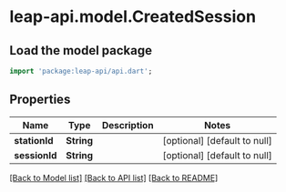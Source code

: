 # leap-api.model.CreatedSession

## Load the model package
```dart
import 'package:leap-api/api.dart';
```

## Properties
Name | Type | Description | Notes
------------ | ------------- | ------------- | -------------
**stationId** | **String** |  | [optional] [default to null]
**sessionId** | **String** |  | [optional] [default to null]

[[Back to Model list]](../README.md#documentation-for-models) [[Back to API list]](../README.md#documentation-for-api-endpoints) [[Back to README]](../README.md)


